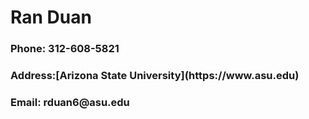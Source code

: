 <h1> Ran Duan </h1>
  <h3> Phone: 312-608-5821 </h3>
  <h3> Address:[Arizona State University](https://www.asu.edu) </h3>
  <h3> Email: rduan6@asu.edu </h3>
  
  
  
  
